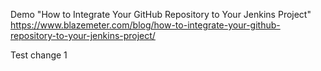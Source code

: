 Demo "How to Integrate Your GitHub Repository to Your Jenkins Project"
https://www.blazemeter.com/blog/how-to-integrate-your-github-repository-to-your-jenkins-project/

Test change 1
